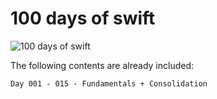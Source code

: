 # 100 days of swift

![100 days of swift](https://github.com/juliobraganca/100-days-of-swift/assets/127988357/1dd9cbdd-70ad-426d-9828-2db751692bdd)

The following contents are already included:

```
Day 001 - 015 - Fundamentals + Consolidation 
```
